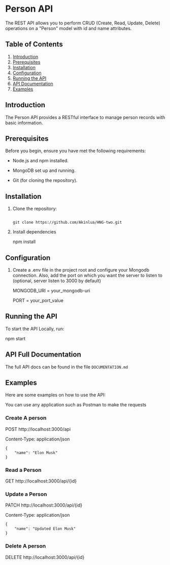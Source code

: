 # Person API

The REST API allows you to perform CRUD (Create, Read, Update, Delete) operations on a "Person" model with id and name attributes.

## Table of Contents

1. [Introduction](#introduction)
2. [Prerequisites](#prerequisites)
3. [Installation](#installation)
4. [Configuration](#configuration)
5. [Running the API](#running-the-api)
6. [API Documentation](#api-documentation)
7. [Examples](#examples)

## Introduction

The Person API provides a RESTful interface to manage person records with basic information.

## Prerequisites

Before you begin, ensure you have met the following requirements:

- Node.js and npm installed.      

- MongoDB set up and running.

- Git (for cloning the repository).

## Installation

1. Clone the repository:

   ```shell

   git clone https://github.com/Akinlua/HNG-two.git

2. Install dependencies

    npm install

## Configuration

1. Create a .env file in the project root and configure your Mongodb connection. Also, add the port on which you want the server to listen to (optional, server listen to 3000 by default)

    MONGODB_URI = your_mongodb-uri

    PORT = your_port_value

## Running the API

To start the API Locally, run:

npm start

## API Full Documentation
The full API docs can be found in the file `DOCUMENTATION.md`

## Examples
Here are some examples on how to use the API:

You can use any application such as Postman to make the requests

### Create A person

POST http://localhost:3000/api

Content-Type: application/json

    {
        "name": "Elon Musk"
    }

### Read a Person
GET http://localhost:3000/api/{id}

### Update a Person
PATCH http://localhost:3000/api/{id}

Content-Type: application/json

    {
        "name": "Updated Elon Musk"
    }

### Delete A person

DELETE http://localhost:3000/api/{id}

